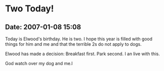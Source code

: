# Two Today! #

## Date: 2007-01-08 15:08 ##

Today is Elwood's birthday. He is two. I hope this year is filled with good things for him and me and that the terrible 2s do not apply to dogs.

Elwood has made a decision: Breakfast first. Park second. I an live with this.

God watch over my dog and me.l

